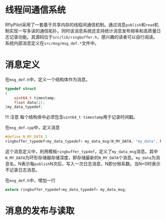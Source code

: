 # 线程间通信系统
RflyPilot采用了一套基于共享内存的线程间通信机制。通过消息``publish``和``read``机制实现一写多读的通信拓扑。同时该消息系统还支持统计消息发布频率和高质量日志记录功能。其源码位于``src/lib/ringbuffer.h``，感兴趣的读者可以自行阅读。系统内部消息定义在``src/msg/msg_def.*``文件中。

# 消息定义
在``msg_def.h``中，定义一个结构体作为消息。
```C
typedef struct
{
    uint64_t timestamp;
    float data[2];
}my_data_typedef;
```
!!! 注意
    每个结构体中必须包含``uint64_t timestamp``用于记录时间戳。

在``msg_def.cpp``中，定义消息

```C
#define N_MY_DATA 3
ringbuffer_typedef<my_data_typedef> my_data_msg(N_MY_DATA, "my_data", N);
```

这个消息定义中，利用模板``ringbuffer_typdef``，定义了``my_data_msg``消息。其中``N_MY_DATA``为环形存储器存储深度，即存储最新的``N_MY_DATA``个消息。``my_data``为消息名，N表示每``publish``N次后，写入一次日志消息，N即分频系数。当N=0时表示不记录日志消息。

在``msg_def.h``中，增加一行

```C
extern ringbuffer_typedef<my_data_typedef> my_data_msg;
```

# 消息的发布与读取
